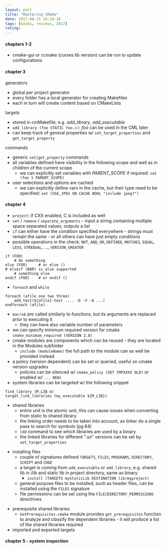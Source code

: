 ```yaml
---
layout: post
title: "Mastering CMake"
date: 2017-08-15 10:10:10
tags: [books, reviews, 2017]
rating:
---
```

#### chapters 1-2

- cmake-gui or ccmake (curses lib version) can be run to update configurations

#### chapter 3

generators
- global per project generator
- every folder has a local generator for creating Makefiles
- each in turn will create content based on CMakeLists

targets
- stored in cmMakefile; e.g. _add_library_, _add_executable_
- `add_library (foo STATIC foo.c)`: _foo_ can be used in the CML later
- can keep track of general properties w/ `set_target_properties` and `get_target_property`

commands
- generic `set|get_property` commands
- all variables defined have visibility in the following scope and well as in children of the current scope
    - we can explicitly set variables with _PARENT_SCOPE_ if required: `set (foo 1 PARENT_SCOPE)`
- user selections and options are cached
    - we can explicitly define vars in the cache, but their type need to be specified: `set (USE_JPEG ON CACHE BOOL "include jpeg?")`

#### chapter 4

- `project`: if CXX enabled, C is included as well
- `set` / `remove` / `separate_arguments` - input a string containing multiple space separated values, outputs a list
- `if` can either have the condition specified everywhere - strings must remain the same - or all others can have just empty conditions
- possible operations in the check: `NOT`, `AND`, `OR`, `DEFINED`, `MATCHES`, `EQUAL`, `LESS`, `STREQUAL`, ..., `VERSION_GREATER`

```
if (FOO)   
    # do something
else (FOO)     # or else ()
# elseif (BAR) is also supported
    # something else
endif (FOO)    # or endif ()
```
- `foreach` and `while`
```
foreach (afile one two three)
    add_test(${afile}-test .... -D -V -A ...)
endforeach (afile)
```
- `macro`s are called similarly to functions, but its arguments are replaced prior to executing it
    - they can have also variable number of parameters
- we can specify minimum required version for cmake `cmake_minimum_required (VERSION 2.8)`
- cmake modules are components which can be reused - they are located in the Modules subfolder
    - `include (moduleName)` the full path to the module can as well be provided instead
- a policy (version dependent) can be set or queried, useful on cmake version upgrades
    - policies can be silenced w/ `cmake_policy (SET CMPXXXX OLD)` or enabled w/ `... NEW)`
- system libraries can be targeted w/ the following snippet
```
find_library (M_LIB m)
target_link_libraries (my_executable ${M_LIB})
```
+ shared libraries
    + entire unit is the atomic unit, this can cause issues when converting from static to shared library
    + the linking order needs to be taken into account, as linker do a single pass to search for symbols (pg 64)
    + `ldd` command to see which libraries are used by a binary
    + the linked libraries for different ".so" versions can be set by `set_target_properties`
- installing files
    + couple of signatures defined `TARGETS`, `FILES`, `PROGRAMS`, `DIRECTORY`, `SCRIPT` and `CODE`
    + a target is coming from `add_executable` or `add_library`; e.g. shared lib in /lib and static lib in project directory, same as binary
        + `install (TARGETS myStaticLib DESTINATION lib/myproject)`
    + general purpose files to be installed, such as header files, can be installed using the `FILES` signature
    + file permissions can be set using the `FILE|DIRECTORY_PERMISSIONS` directrives
+ prerequisite shared libraries
    + `GetPrerequisites.cmake` module provides `get_prerequisites` function to analyze and classify the dependent libraries - it will produce a list of the shared libraries required
+ imported and exported targets

#### chapter 5 - system inspection
